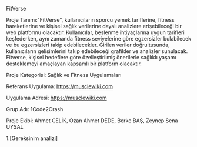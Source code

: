 FitVerse

Proje Tanımı:"FitVerse", kullanıcıların sporcu yemek tariflerine, fitness hareketlerine ve kişisel sağlık verilerine dayalı analizlere erişebileceği bir web platformu olacaktır. Kullanıcılar, beslenme ihtiyaçlarına uygun tarifleri keşfederken, aynı zamanda fitness seviyelerine göre egzersizler bulabilecek ve bu egzersizleri takip edebilecekler. Girilen veriler doğrultusunda, kullanıcıların gelişimlerini takip edebileceği grafikler ve analizler sunulacak. Fitverse, kişisel hedeflere göre özelleştirilmiş önerilerle sağlıklı yaşamı desteklemeyi amaçlayan kapsamlı bir platform olacaktır.

Proje Kategorisi: Sağlık ve Fitness Uygulamaları

Referans Uygulama: https://musclewiki.com

Uygulama Adresi: https://musclewiki.com

Grup Adı: 1Code2Crash

Proje Ekibi: Ahmet ÇELİK, Ozan Ahmet DEDE, Berke BAŞ, Zeynep Sena UYSAL

1.[Gereksinim analizi]
